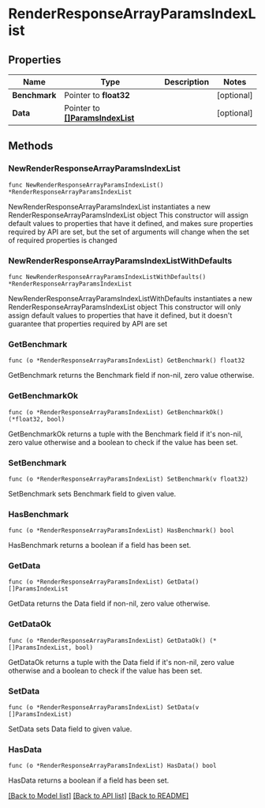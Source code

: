 # RenderResponseArrayParamsIndexList

## Properties

Name | Type | Description | Notes
------------ | ------------- | ------------- | -------------
**Benchmark** | Pointer to **float32** |  | [optional] 
**Data** | Pointer to [**[]ParamsIndexList**](ParamsIndexList.md) |  | [optional] 

## Methods

### NewRenderResponseArrayParamsIndexList

`func NewRenderResponseArrayParamsIndexList() *RenderResponseArrayParamsIndexList`

NewRenderResponseArrayParamsIndexList instantiates a new RenderResponseArrayParamsIndexList object
This constructor will assign default values to properties that have it defined,
and makes sure properties required by API are set, but the set of arguments
will change when the set of required properties is changed

### NewRenderResponseArrayParamsIndexListWithDefaults

`func NewRenderResponseArrayParamsIndexListWithDefaults() *RenderResponseArrayParamsIndexList`

NewRenderResponseArrayParamsIndexListWithDefaults instantiates a new RenderResponseArrayParamsIndexList object
This constructor will only assign default values to properties that have it defined,
but it doesn't guarantee that properties required by API are set

### GetBenchmark

`func (o *RenderResponseArrayParamsIndexList) GetBenchmark() float32`

GetBenchmark returns the Benchmark field if non-nil, zero value otherwise.

### GetBenchmarkOk

`func (o *RenderResponseArrayParamsIndexList) GetBenchmarkOk() (*float32, bool)`

GetBenchmarkOk returns a tuple with the Benchmark field if it's non-nil, zero value otherwise
and a boolean to check if the value has been set.

### SetBenchmark

`func (o *RenderResponseArrayParamsIndexList) SetBenchmark(v float32)`

SetBenchmark sets Benchmark field to given value.

### HasBenchmark

`func (o *RenderResponseArrayParamsIndexList) HasBenchmark() bool`

HasBenchmark returns a boolean if a field has been set.

### GetData

`func (o *RenderResponseArrayParamsIndexList) GetData() []ParamsIndexList`

GetData returns the Data field if non-nil, zero value otherwise.

### GetDataOk

`func (o *RenderResponseArrayParamsIndexList) GetDataOk() (*[]ParamsIndexList, bool)`

GetDataOk returns a tuple with the Data field if it's non-nil, zero value otherwise
and a boolean to check if the value has been set.

### SetData

`func (o *RenderResponseArrayParamsIndexList) SetData(v []ParamsIndexList)`

SetData sets Data field to given value.

### HasData

`func (o *RenderResponseArrayParamsIndexList) HasData() bool`

HasData returns a boolean if a field has been set.


[[Back to Model list]](../README.md#documentation-for-models) [[Back to API list]](../README.md#documentation-for-api-endpoints) [[Back to README]](../README.md)


